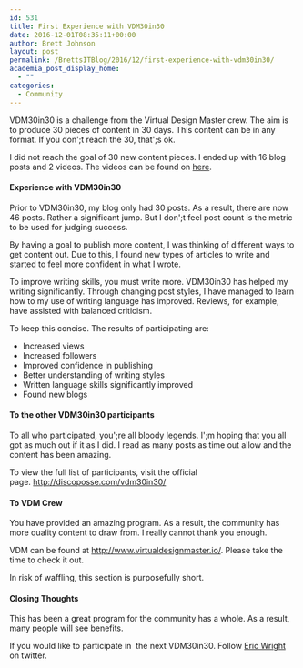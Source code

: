 ```yaml
---
id: 531
title: First Experience with VDM30in30
date: 2016-12-01T08:35:11+00:00
author: Brett Johnson
layout: post
permalink: /BrettsITBlog/2016/12/first-experience-with-vdm30in30/
academia_post_display_home:
  - ""
categories:
  - Community
---
```


VDM30in30 is a challenge from the Virtual Design Master crew. The aim is to produce 30 pieces of content in 30 days. This content can be in any format. If you don';t reach the 30, that';s ok.

I did not reach the goal of 30 new content pieces. I ended up with 16 blog posts and 2 videos. The videos can be found on [here](https://www.youtube.com/playlist?list=PL2rC-8e38bUVOzSCM_1Yswazvrq1De8QY).

#### Experience with VDM30in30

Prior to VDM30in30, my blog only had 30 posts. As a result, there are now 46 posts. Rather a significant jump. But I don';t feel post count is the metric to be used for judging success.

By having a goal to publish more content, I was thinking of different ways to get content out. Due to this, I found new types of articles to write and started to feel more confident in what I wrote.

To improve writing skills, you must write more. VDM30in30 has helped my writing significantly. Through changing post styles, I have managed to learn how to my use of writing language has improved. Reviews, for example, have assisted with balanced criticism.

To keep this concise. The results of participating are:

  * Increased views
  * Increased followers
  * Improved confidence in publishing
  * Better understanding of writing styles
  * Written language skills significantly improved
  * Found new blogs

#### To the other VDM30in30 participants

To all who participated, you';re all bloody legends. I';m hoping that you all got as much out if it as I did. I read as many posts as time out allow and the content has been amazing.

To view the full list of participants, visit the official page. <http://discoposse.com/vdm30in30/>

#### To VDM Crew

You have provided an amazing program. As a result, the community has more quality content to draw from. I really cannot thank you enough.

VDM can be found at <http://www.virtualdesignmaster.io/>. Please take the time to check it out.

In risk of waffling, this section is purposefully short.

#### Closing Thoughts

This has been a great program for the community has a whole. As a result, many people will see benefits.

If you would like to participate in  the next VDM30in30. Follow [Eric Wright](https://twitter.com/discoposse) on twitter.